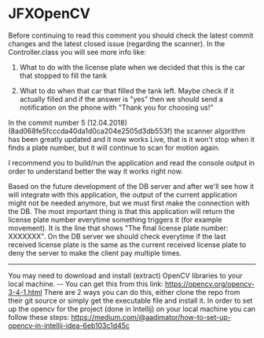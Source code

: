 # JFXOpenCV
 

Before continuing to read this comment you should check the latest commit changes and the latest closed issue (regarding the scanner). In the Controller.class you will see more info like:

1. What to do with the license plate when we decided that this is the car that stopped to fill the tank

2. What to do when that car that filled the tank left. Maybe check if it actually filled and if the answer is "yes" then we should send a notification on the phone with "Thank you for choosing us!"


In the commit number 5 (12.04.2018) (8ad068fe5fcccda40da1d0ca204e2505d3db553f) the scanner algorithm has been greatly updated and it now works Live, that is it won't stop when it finds a plate number, but it will continue to scan for motion again.


I recommend you to build/run the application and read the console output in order to understand better the way it works right now.


Based on the future development of the DB server and after we'll see how it will integrate with this application, the output of the current application might not be needed anymore, but we must first make the connection with the DB. The most important thing is that this application will return the license plate number everytime something triggers it (for example movement). It is the line that shows "The final license plate number: XXXXXXX". On the DB server we should check everytime if the last received license plate is the same as the current received license plate to deny the server to make the client pay multiple times.

-------------------------------------------------------------------------------------
You may need to download and install (extract) OpenCV libraries to your local machine.
-- You can get this from this link: https://opencv.org/opencv-3-4-1.html
There are 2 ways you can do this, either clone the repo from their git source or
simply get the executable file and install it.
In order to set up the opencv for the project (done in Intellij)
on your local machine you can follow these steps:
https://medium.com/@aadimator/how-to-set-up-opencv-in-intellij-idea-6eb103c1d45c
